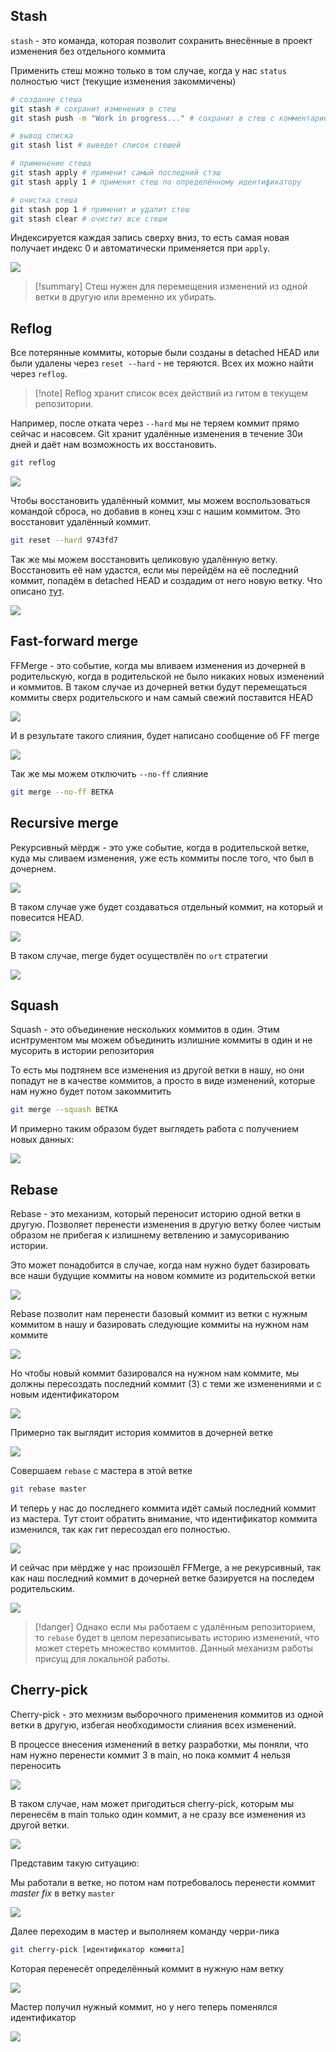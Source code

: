 
## Stash

`stash` - это команда, которая позволит сохранить внесённые в проект изменения без отдельного коммита

Применить стеш можно только в том случае, когда у нас `status` полностью чист (текущие изменения закоммичены)

```bash
# создание стеша
git stash # сохранит изменения в стеш
git stash push -m "Work in progress..." # сохранит в стеш с комментарием

# вывод списка 
git stash list # выведет список стешей

# применение стеша
git stash apply # применит самый последний стэш
git stash apply 1 # применит стеш по определённому идентификатору

# очистка стеша
git stash pop 1 # применит и удалит стеш
git stash clear # очистит все стеши
```

Индексируется каждая запись сверху вниз, то есть самая новая получает индекс 0 и автоматически применяется при `apply`.

![](_png/Pasted%20image%2020240903122414.png)

>[!summary] Стеш нужен для перемещения изменений из одной ветки в другую или временно их убирать.

## Reflog

Все потерянные коммиты, которые были созданы в detached HEAD или были удалены через `reset --hard` - не теряются. Всех их можно найти через `reflog`. 

>[!note] Reflog хранит список всех действий из гитом в текущем репозитории.

Например, после отката через `--hard` мы не теряем коммит прямо сейчас и насовсем. Git хранит удалённые изменения в течение 30и дней и даёт нам возможность их восстановить.

```bash
git reflog
```

![](_png/Pasted%20image%2020240903125959.png)

Чтобы восстановить удалённый коммит, мы можем воспользоваться командой сброса, но добавив в конец хэш с нашим коммитом. Это восстановит удалённый коммит.

```bash
git reset --hard 9743fd7
```

Так же мы можем восстановить целиковую удалённую ветку. Восстановить её нам удастся, если мы перейдём на её последний коммит, попадём в detached HEAD и создадим от него новую ветку. Что описано [тут](Удаление.md).

![](_png/Pasted%20image%2020240903130905.png)

## Fast-forward merge

FFMerge - это событие, когда мы вливаем изменения из дочерней в родительскую, когда в родительской не было никаких новых изменений и коммитов. В таком случае из дочерней ветки будут перемещаться коммиты сверх родительского и нам самый свежий поставится HEAD 

![](_png/Pasted%20image%2020240903131631.png)

И в результате такого слияния, будет написано сообщение об FF merge

![](_png/Pasted%20image%2020240903132225.png)

Так же мы можем отключить `--no-ff` слияние

```bash
git merge --no-ff ВЕТКА
```

## Recursive merge

Рекурсивный мёрдж - это уже событие, когда в родительской ветке, куда мы сливаем изменения, уже есть коммиты после того, что был в дочернем.

![](_png/Pasted%20image%2020240903132316.png)

В таком случае уже будет создаваться отдельный коммит, на который и повесится HEAD.

![](_png/Pasted%20image%2020240903132328.png)

В таком случае, merge будет осуществлён по `ort` стратегии

![](_png/Pasted%20image%2020240903134812.png)

## Squash

Squash - это объединение нескольких коммитов в один. Этим иснтрументом мы можем объединить излишние коммиты в один и не мусорить в истории репозитория

То есть мы подтянем все изменения из другой ветки в нашу, но они попадут не в качестве коммитов, а просто в виде изменений, которые нам нужно будет потом закоммитить

```bash
git merge --squash ВЕТКА
```

И примерно таким образом будет выглядеть работа с получением новых данных:

![](_png/Pasted%20image%2020240903135736.png)

## Rebase

Rebase - это механизм, который переносит историю одной ветки в другую. Позволяет перенести изменения в другую ветку более чистым образом не прибегая к излишнему ветвлению и замусориванию истории.

Это может понадобится в случае, когда нам нужно будет базировать все наши будущие коммиты на новом коммите из родительской ветки

![](_png/Pasted%20image%2020240903140020.png)

Rebase позволит нам перенести базовый коммит из ветки с нужным коммитом в нашу и базировать следующие коммиты на нужном нам коммите

![](_png/Pasted%20image%2020240903140031.png)

Но чтобы новый коммит базировался на нужном нам коммите, мы должны пересоздать последний коммит (3) с теми же изменениями и с новым идентификатором

![](_png/Pasted%20image%2020240903140051.png)

Примерно так выглядит история коммитов в дочерней ветке

![](_png/Pasted%20image%2020240903140933.png)

Совершаем `rebase` с мастера в этой ветке

```bash
git rebase master
```

И теперь у нас до последнего коммита идёт самый последний коммит из мастера. Тут стоит обратить внимание, что идентификатор коммита изменился, так как гит пересоздал его полностью.

![](_png/Pasted%20image%2020240903141032.png)

И сейчас при мёрдже у нас произошёл FFMerge, а не рекурсивный, так как наш последний коммит в дочерней ветке базируется на последем родительским.

![](_png/Pasted%20image%2020240903141152.png)

>[!danger] Однако если мы работаем с удалённым репозиторием, то `rebase` будет в целом перезаписывать историю изменений, что может стереть множество коммитов. Данный механизм работы присущ для локальной работы. 

## Cherry-pick

Cherry-pick - это мехнизм выборочного применения коммитов из одной ветки в другую, избегая необходимости слияния всех изменений.

В процессе внесения изменений в ветку разработки, мы поняли, что нам нужно перенести коммит 3 в main, но пока коммит 4 нельзя переносить

![](_png/Pasted%20image%2020240903142952.png)

В таком случае, нам может пригодиться cherry-pick, которым мы перенесём в main только один коммит, а не сразу все изменения из другой ветки.

![](_png/Pasted%20image%2020240903143006.png)

Представим такую ситуацию:

Мы работали в ветке, но потом нам потребовалось перенести коммит *master fix* в ветку `master`

![](_png/Pasted%20image%2020240903144231.png)

Далее переходим в мастер и выполняем команду черри-пика

```bash
git cherry-pick [идентификатор коммита]
```

Которая перенесёт определённый коммит в нужную нам ветку

![](_png/Pasted%20image%2020240903144646.png)

Мастер получил нужный коммит, но у него теперь поменялся идентификатор

![](_png/Pasted%20image%2020240903144814.png)
